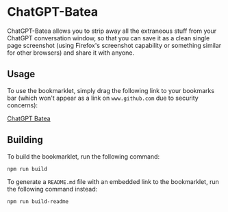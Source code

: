 # ChatGPT-Batea

ChatGPT-Batea allows you to strip away all the extraneous stuff from your ChatGPT conversation window, so that you can save it as a clean single page screenshot (using Firefox's screenshot capability or something similar for other browsers) and share it with anyone.

## Usage

To use the bookmarklet, simply drag the following link to your bookmarks bar (which won't appear as a link on `www.github.com` due to security concerns):

[ChatGPT Batea](javascript:document%0A%20%20.querySelectorAll%28&#39;.overflow-hidden&#39;%29%0A%20%20.forEach%28%28el%29%20%3D%3E%20%7B%0A%20%20%20%20el.className%20%3D%20el.className.replace%28%2F%5Cboverflow-hidden%5Cb%2Fg%2C%20&#39;&#39;%29%3B%0A%20%20%7D%29%3B%0A%0Adocument%0A%20%20.querySelectorAll%28&#39;.absolute&#39;%29%0A%20%20.forEach%28%28el%29%20%3D%3E%20%7B%0A%20%20%20%20el.className%20%3D%20el.className.replace%28%2F%5Cbabsolute%5Cb%2Fg%2C%20&#39;&#39;%29%3B%0A%20%20%7D%29%3B%0A%0Adocument.querySelectorAll%28&#39;nav&#39;%29.forEach%28%28el%29%20%3D%3E%20%7B%0A%20%20el.closest%28&#39;.bg-gray-900&#39;%29.remove%28%29%3B%0A%7D%29%3B%0A%0Adocument.querySelectorAll%28&#39;form&#39;%29.forEach%28%28el%29%20%3D%3E%20%7B%0A%20%20el.remove%28%29%3B%0A%7D%29%3B%0A) 

## Building

To build the bookmarklet, run the following command:

```npm run build```

To generate a `README.md` file with an embedded link to the bookmarklet, run the following command instead:

```npm run build-readme```
